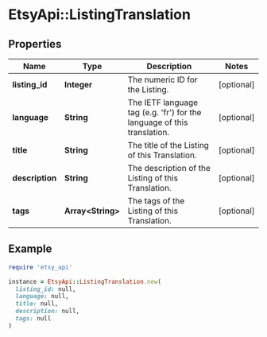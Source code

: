 # EtsyApi::ListingTranslation

## Properties

| Name | Type | Description | Notes |
| ---- | ---- | ----------- | ----- |
| **listing_id** | **Integer** | The numeric ID for the Listing. | [optional] |
| **language** | **String** | The IETF language tag (e.g. &#39;fr&#39;) for the language of this translation. | [optional] |
| **title** | **String** | The title of the Listing of this Translation. | [optional] |
| **description** | **String** | The description of the Listing of this Translation. | [optional] |
| **tags** | **Array&lt;String&gt;** | The tags of the Listing of this Translation. | [optional] |

## Example

```ruby
require 'etsy_api'

instance = EtsyApi::ListingTranslation.new(
  listing_id: null,
  language: null,
  title: null,
  description: null,
  tags: null
)
```

